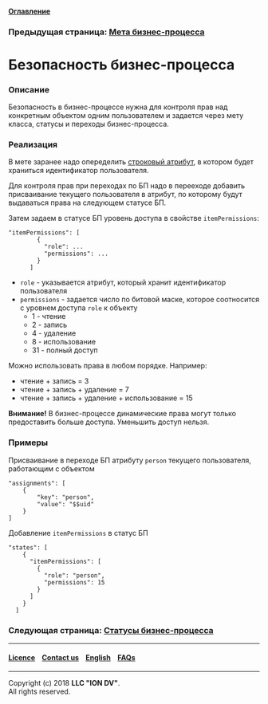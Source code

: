 #### [Оглавление](/docs/ru/index.md)

### Предыдущая страница: [Мета бизнес-процесса](/docs/ru/2_system_description/metadata_structure/meta_navigation/meta_navigation.md)

# Безопасность бизнес-процесса

### Описание

Безопасность в бизнес-процессе нужна для контроля прав над конкретным объектом одним пользователем и задается через мету класса, статусы и переходы бизнес-процесса.

### Реализация

В мете заранее надо опеределить [строковый атрибут](/docs/ru/2_system_description/metadata_structure/meta_class/property_types.md), в котором будет храниться идентификатор пользователя.

Для контроля прав при переходах по БП надо в перееходе добавить присваивание 
текущего пользователя в атрибут, по которому будут выдаваться права на следующем статусе БП.

Затем задаем в статусе БП уровень доступа в свойстве `itemPermissions`:
```
"itemPermissions": [
        {
          "role": ...
          "permissions": ...
        }
      ]
```

- `role` - указывается атрибут, который хранит идентификатор пользователя
- `permissions` - задается число по битовой маске, которое соотноcится с уровнем доступа `role` к объекту
    - 1 - чтение
    - 2 - запись
    - 4 - удаление
    - 8 - использование
    - 31 - полный доступ

Можно использовать права в любом порядке. Например:

- чтение + запись = 3
- чтение + запись + удаление = 7
- чтение + запись + удаление + использование = 15

**Внимание!** В бизнес-процессе динамические права могут только предоставить больше доступа. Уменьшить доступ нельзя.

### Примеры

Присваивание в переходе БП атрибуту `person` текущего пользователя, работающим с объектом

```
"assignments": [
    {
        "key": "person",
        "value": "$$uid"
    }
]
```

Добавление `itemPermissions` в статус БП

```
"states": [
    {
      "itemPermissions": [
        {
          "role": "person",
          "permissions": 15
        }
      ]
    }
  ]
```

### Следующая страница: [Статусы бизнес-процесса](/docs/ru/2_system_description/metadata_structure/meta_workflows/status_wf.md)

--------------------------------------------------------------------------  


 #### [Licence](/LICENCE.md) &ensp;  [Contact us](https://iondv.com) &ensp;  [English](/docs/en/2_system_description/metadata_structure/meta_workflows/status_wf.md)   &ensp; [FAQs](/faqs.md) 
 
 --------------------------------------------------------------------------  

Copyright (c) 2018 **LLC "ION DV"**.  
All rights reserved. 
